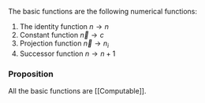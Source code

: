 The basic functions are the following numerical functions:
1. The identity function $n\to n$
2. Constant function $\vec{n}\to c$
3. Projection function $\vec{n}\to n_{i}$
4. Successor function $n\to n+1$

### Proposition
All the basic functions are [[Computable]].

